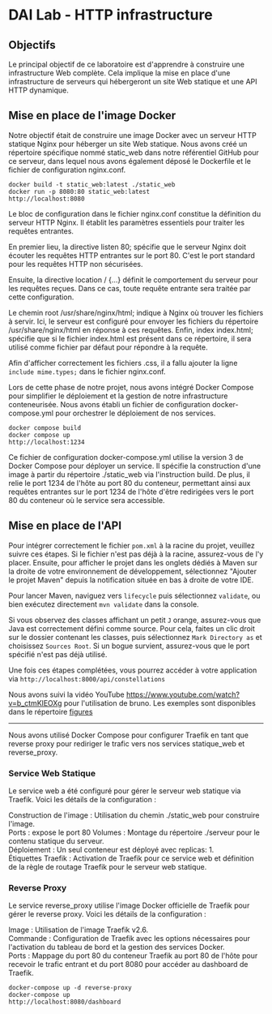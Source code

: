 DAI Lab - HTTP infrastructure
=============================

## Objectifs

Le principal objectif de ce laboratoire est d'apprendre à construire une infrastructure Web complète. Cela implique la mise en place d'une infrastructure de serveurs qui hébergeront un site Web statique et une API HTTP dynamique.

## Mise en place de l'image Docker

Notre objectif était de construire une image Docker avec un serveur HTTP statique Nginx pour héberger un site Web statique.
Nous avons créé un répertoire spécifique nommé static_web dans notre référentiel GitHub pour ce serveur, dans lequel nous avons également déposé le Dockerfile et le fichier de configuration nginx.conf.

```
docker build -t static_web:latest ./static_web
docker run -p 8080:80 static_web:latest
http://localhost:8080
```

Le bloc de configuration dans le fichier nginx.conf constitue la définition du serveur HTTP Nginx. Il établit les paramètres essentiels pour traiter les requêtes entrantes.

En premier lieu, la directive listen 80; spécifie que le serveur Nginx doit écouter les requêtes HTTP entrantes sur le port 80. C'est le port standard pour les requêtes HTTP non sécurisées.

Ensuite, la directive location / {...} définit le comportement du serveur pour les requêtes reçues. Dans ce cas, toute requête entrante sera traitée par cette configuration.

Le chemin root /usr/share/nginx/html; indique à Nginx où trouver les fichiers à servir. Ici, le serveur est configuré pour envoyer les fichiers du répertoire /usr/share/nginx/html en réponse à ces requêtes. 
Enfin, index index.html; spécifie que si le fichier index.html est présent dans ce répertoire, il sera utilisé comme fichier par défaut pour répondre à la requête.

Afin d'afficher correctement les fichiers .css, il a fallu ajouter la ligne `include mime.types;` dans le fichier nginx.conf.

Lors de cette phase de notre projet, nous avons intégré Docker Compose pour simplifier le déploiement et la gestion de notre infrastructure conteneurisée. Nous avons établi un fichier de configuration docker-compose.yml pour orchestrer le déploiement de nos services.

```
docker compose build
docker compose up
http://localhost:1234
```

Ce fichier de configuration docker-compose.yml utilise la version 3 de Docker Compose pour déployer un service.
Il spécifie la construction d'une image à partir du répertoire ./static_web via l'instruction build. 
De plus, il relie le port 1234 de l'hôte au port 80 du conteneur, permettant ainsi aux requêtes entrantes sur le port 1234 de l'hôte d'être redirigées vers le port 80 du conteneur où le service sera accessible.

## Mise en place de l'API

Pour intégrer correctement le fichier `pom.xml` à la racine du projet, veuillez suivre ces étapes. Si le fichier n'est pas déjà à la racine, assurez-vous de l'y placer. 
Ensuite, pour afficher le projet dans les onglets dédiés à Maven sur la droite de votre environnement de développement, sélectionnez "Ajouter le projet Maven" depuis la notification située en bas à droite de votre IDE.

Pour lancer Maven, naviguez vers `lifecycle` puis sélectionnez `validate`, ou bien exécutez directement `mvn validate` dans la console.

Si vous observez des classes affichant un petit `J` orange, assurez-vous que Java est correctement défini comme source. Pour cela, faites un clic droit sur le dossier contenant les classes, puis sélectionnez `Mark Directory as` et choisissez `Sources Root`. 
Si un bogue survient, assurez-vous que le port spécifié n'est pas déjà utilisé.

Une fois ces étapes complétées, vous pourrez accéder à votre application via `http://localhost:8000/api/constellations`

Nous avons suivi la vidéo YouTube https://www.youtube.com/watch?v=b_ctmKlEOXg pour l'utilisation de bruno.
Les exemples sont disponibles dans le répertoire [figures](figures)


------------------------------------------------------------------------------------------------------------

Nous avons utilisé Docker Compose pour configurer Traefik en tant que reverse proxy pour rediriger le trafic vers nos services statique_web et reverse_proxy.

### Service Web Statique

Le service web a été configuré pour gérer le serveur web statique via Traefik. Voici les détails de la configuration :

Construction de l'image : Utilisation du chemin ./static_web pour construire l'image.  
Ports : expose le port 80 
Volumes : Montage du répertoire ./serveur pour le contenu statique du serveur.  
Déploiement : Un seul conteneur est déployé avec replicas: 1.  
Étiquettes Traefik : Activation de Traefik pour ce service web et définition de la règle de routage Traefik pour le serveur web statique.  

### Reverse Proxy

Le service reverse_proxy utilise l'image Docker officielle de Traefik pour gérer le reverse proxy. Voici les détails de la configuration :

Image : Utilisation de l'image Traefik v2.6.  
Commande : Configuration de Traefik avec les options nécessaires pour l'activation du tableau de bord et la gestion des services Docker.  
Ports : Mappage du port 80 du conteneur Traefik au port 80 de l'hôte pour recevoir le trafic entrant et du port 8080 pour accéder au dashboard de Traefik.  

```
docker-compose up -d reverse-proxy
docker-compose up
http://localhost:8080/dashboard
```